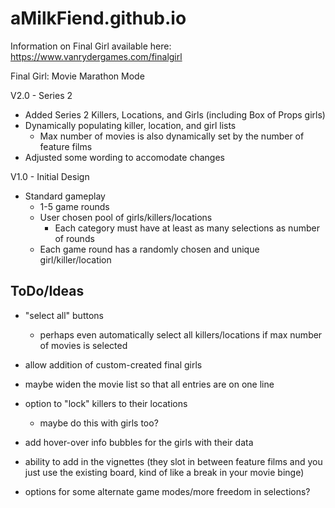 # aMilkFiend.github.io

Information on Final Girl available here: https://www.vanrydergames.com/finalgirl

Final Girl: Movie Marathon Mode
 
V2.0 - Series 2
- Added Series 2 Killers, Locations, and Girls (including Box of Props girls)
- Dynamically populating killer, location, and girl lists
    - Max number of movies is also dynamically set by the number of feature films
- Adjusted some wording to accomodate changes

V1.0 - Initial Design
- Standard gameplay
  - 1-5 game rounds
  - User chosen pool of girls/killers/locations
    - Each category must have at least as many selections as number of rounds
  - Each game round has a randomly chosen and unique girl/killer/location



ToDo/Ideas
-----------

- "select all" buttons
    - perhaps even automatically select all killers/locations if max number of movies is selected
    
- allow addition of custom-created final girls

- maybe widen the movie list so that all entries are on one line

- option to "lock" killers to their locations
    - maybe do this with girls too?
    
- add hover-over info bubbles for the girls with their data

- ability to add in the vignettes (they slot in between feature films and you just use the existing board, kind of like a break in your movie binge)

- options for some alternate game modes/more freedom in selections?
